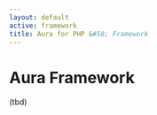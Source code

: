```yaml
---
layout: default
active: framework
title: Aura for PHP &#58; Framework
---
```


Aura Framework
==============

(tbd)

